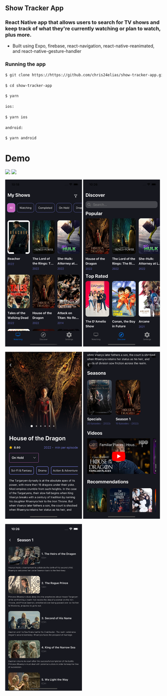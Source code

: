 ## Show Tracker App

### React Native app that allows users to search for TV shows and keep track of what they're currently watching or plan to watch, plus more.

- Built using Expo, firebase, react-navigation, react-native-reanimated, and react-native-gesture-handler

### Running the app

```sh
$ git clone https://https://github.com/chris24elias/show-tracker-app.git

$ cd show-tracker-app

$ yarn

ios:

$ yarn ios

android:

$ yarn android
```

# Demo

<p float="left">
  <img src="screenshots/2.gif" width="49%" />
  <img src="screenshots/1.gif" width="49%" /> 
</p>
<p float="left">
  <img src="screenshots/home.png" width="49%" /> 
  <img src="screenshots/discover.png" width="49%" />
</p>
<p float="left">
  <img src="screenshots/details.png" width="49%" /> 
  <img src="screenshots/details2.png" width="49%" /> 
</p>
<p float="left">
  <img src="screenshots/seasons.png" width="49%" />
</p>
